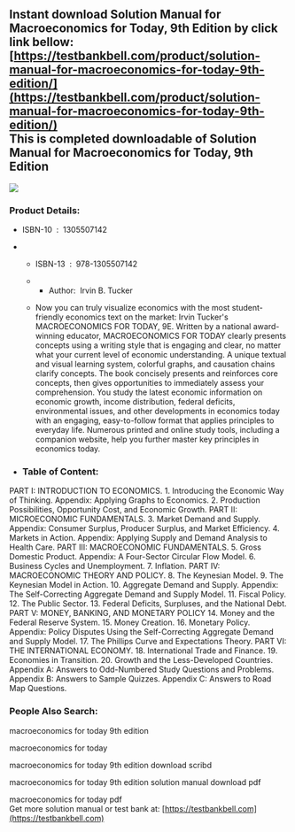 Instant download **Solution Manual for Macroeconomics for Today, 9th Edition** by click link bellow:  
[https://testbankbell.com/product/solution-manual-for-macroeconomics-for-today-9th-edition/](https://testbankbell.com/product/solution-manual-for-macroeconomics-for-today-9th-edition/)  
This is completed downloadable of Solution Manual for Macroeconomics for Today, 9th Edition
-------------------------------------------------------------------------------------------


![](https://testbankbell.com/wp-content/uploads/2023/05/Solution-Manual-for-Macroeconomics-for-Today-9th-Edition-228x228-1.jpg)
### Product Details:


* ISBN-10 ‏ : ‎ 1305507142
* * ISBN-13 ‏ : ‎ 978-1305507142
  * * Author:  Irvin B. Tucker
   
  * Now you can truly visualize economics with the most student-friendly economics text on the market: Irvin Tucker's MACROECONOMICS FOR TODAY, 9E. Written by a national award-winning educator, MACROECONOMICS FOR TODAY clearly presents concepts using a writing style that is engaging and clear, no matter what your current level of economic understanding. A unique textual and visual learning system, colorful graphs, and causation chains clarify concepts. The book concisely presents and reinforces core concepts, then gives opportunities to immediately assess your comprehension. You study the latest economic information on economic growth, income distribution, federal deficits, environmental issues, and other developments in economics today with an engaging, easy-to-follow format that applies principles to everyday life. Numerous printed and online study tools, including a companion website, help you further master key principles in economics today.
 
* ### Table of Content:

PART I: INTRODUCTION TO ECONOMICS. 1. Introducing the Economic Way of Thinking. Appendix: Applying Graphs to Economics. 2. Production Possibilities, Opportunity Cost, and Economic Growth. PART II: MICROECONOMIC FUNDAMENTALS. 3. Market Demand and Supply. Appendix: Consumer Surplus, Producer Surplus, and Market Efficiency. 4. Markets in Action. Appendix: Applying Supply and Demand Analysis to Health Care. PART III: MACROECONOMIC FUNDAMENTALS. 5. Gross Domestic Product. Appendix: A Four-Sector Circular Flow Model. 6. Business Cycles and Unemployment. 7. Inflation. PART IV: MACROECONOMIC THEORY AND POLICY. 8. The Keynesian Model. 9. The Keynesian Model in Action. 10. Aggregate Demand and Supply. Appendix: The Self-Correcting Aggregate Demand and Supply Model. 11. Fiscal Policy. 12. The Public Sector. 13. Federal Deficits, Surpluses, and the National Debt. PART V: MONEY, BANKING, AND MONETARY POLICY 14. Money and the Federal Reserve System. 15. Money Creation. 16. Monetary Policy. Appendix: Policy Disputes Using the Self-Correcting Aggregate Demand and Supply Model. 17. The Phillips Curve and Expectations Theory. PART VI: THE INTERNATIONAL ECONOMY. 18. International Trade and Finance. 19. Economies in Transition. 20. Growth and the Less-Developed Countries. Appendix A: Answers to Odd-Numbered Study Questions and Problems. Appendix B: Answers to Sample Quizzes. Appendix C: Answers to Road Map Questions.


 ### People Also Search:


 macroeconomics for today 9th edition

 macroeconomics for today

 macroeconomics for today 9th edition download scribd

 macroeconomics for today 9th edition solution manual download pdf

 macroeconomics for today pdf  
  Get more solution manual or test bank at: [https://testbankbell.com](https://testbankbell.com)
